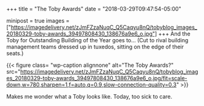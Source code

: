 +++
title = "The Toby Awards"
date = "2018-03-29T09:47:54-05:00"

minipost = true
images = ["https://imagedelivery.net/zJmFZzaNuqC_Q5Caqyu8nQ/tobyblog_images_20180329-toby-awards_39497808430_138676a9e6_o.jpg"]
+++
And the Toby for Outstanding Building of the Year goes to… (Cut to rival building management teams dressed up in tuxedos, sitting on the edge of their seats.)

{{< figure class= "wp-caption alignnone" alt="The Toby Awards?" src="https://imagedelivery.net/zJmFZzaNuqC_Q5Caqyu8nQ/tobyblog_images_20180329-toby-awards_39497808430_138676a9e6_o.jpg/fit=scale-down,w=780,sharpen=1,f=auto,q=0.9,slow-connection-quality=0.3" >}}

Makes me wonder what a Toby looks like. Today, too sick to care.
